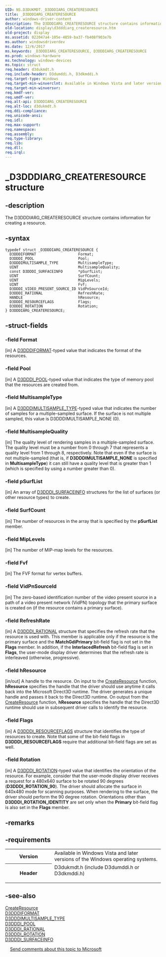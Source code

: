 ```yaml
---
UID: NS.D3DUKMDT._D3DDDIARG_CREATERESOURCE
title: _D3DDDIARG_CREATERESOURCE
author: windows-driver-content
description: The D3DDDIARG_CREATERESOURCE structure contains information for creating a resource.
old-location: display\d3dddiarg_createresource.htm
old-project: display
ms.assetid: 022047a4-105e-4859-ba37-fb408f903e7b
ms.author: windowsdriverdev
ms.date: 12/6/2017
ms.keywords: _D3DDDIARG_CREATERESOURCE, D3DDDIARG_CREATERESOURCE
ms.prod: windows-hardware
ms.technology: windows-devices
ms.topic: struct
req.header: d3dukmdt.h
req.include-header: D3dumddi.h, D3dkmddi.h
req.target-type: Windows
req.target-min-winverclnt: Available in Windows Vista and later versions of the Windows operating systems.
req.target-min-winversvr: 
req.kmdf-ver: 
req.umdf-ver: 
req.alt-api: D3DDDIARG_CREATERESOURCE
req.alt-loc: d3dukmdt.h
req.ddi-compliance: 
req.unicode-ansi: 
req.idl: 
req.max-support: 
req.namespace: 
req.assembly: 
req.type-library: 
req.lib: 
req.dll: 
req.irql: 
---
```


# _D3DDDIARG_CREATERESOURCE structure



## -description
The D3DDDIARG_CREATERESOURCE structure contains information for creating a resource.


## -syntax

````
typedef struct _D3DDDIARG_CREATERESOURCE {
  D3DDDIFORMAT                   Format;
  D3DDDI_POOL                    Pool;
  D3DDDIMULTISAMPLE_TYPE         MultisampleType;
  UINT                           MultisampleQuality;
  const D3DDDI_SURFACEINFO       *pSurfList;
  UINT                           SurfCount;
  UINT                           MipLevels;
  UINT                           Fvf;
  D3DDDI_VIDEO_PRESENT_SOURCE_ID VidPnSourceId;
  D3DDDI_RATIONAL                RefreshRate;
  HANDLE                         hResource;
  D3DDDI_RESOURCEFLAGS           Flags;
  D3DDDI_ROTATION                Rotation;
} D3DDDIARG_CREATERESOURCE;
````


## -struct-fields

### -field Format

[in] A <a href="display.d3dddiformat">D3DDDIFORMAT</a>-typed value that indicates the format of the resources.

### -field Pool

[in] A <a href="display.d3dddi_pool">D3DDDI_POOL</a>-typed value that indicates the type of memory pool that the resources are created from.

### -field MultisampleType

[in] A <a href="display.d3dddimultisample_type">D3DDDIMULTISAMPLE_TYPE</a>-typed value that indicates the number of samples for a multiple-sampled surface. If the surface is not multiple sampled, this value is D3DDDIMULTISAMPLE_NONE (0).

### -field MultisampleQuality

[in] The quality level of rendering samples in a multiple-sampled surface. The quality level must be a number from 0 through 7 that represents a quality level from 1 through 8, respectively.
Note that even if the surface is not multiple-sampled (that is, if <b>D3DDDIMULTISAMPLE_NONE</b> is specified in <b>MultisampleType</b>) it can still have a quality level that is greater than 1 (which is specified by using a number greater than 0).

### -field pSurfList

[in] An array of <a href="display.d3dddi_surfaceinfo">D3DDDI_SURFACEINFO</a> structures for the list of surfaces (or other resource types) to create.

### -field SurfCount

[in] The number of resources in the array that is specified by the <b>pSurfList</b> member.

### -field MipLevels

[in] The number of MIP-map levels for the resources.

### -field Fvf

[in] The FVF format for vertex buffers.

### -field VidPnSourceId

[in] The zero-based identification number of the video present source in a path of a video present network (VidPN) topology that the primary surface is created on (if the resource contains a primary surface). 

### -field RefreshRate

[in] A <a href="display.d3dddi_rational">D3DDDI_RATIONAL</a> structure that specifies the refresh rate that the resource is used with. This member is applicable only if the resource is the primary surface and the <b>MatchGdiPrimary</b> bit-field flag is not set in the <b>Flags</b> member. In addition, if the <b>InterlacedRefresh</b> bit-field flag is set in <b>Flags</b>, the user-mode display driver determines that the refresh rate is interleaved (otherwise, progressive).

### -field hResource

[in/out] A handle to the resource. On input to the <a href="..\d3dumddi\nc-d3dumddi-pfnd3dddi_createresource.md">CreateResource</a> function, <b>hResource</b> specifies the handle that the driver should use anytime it calls back into the Microsoft Direct3D runtime. 
The driver generates a unique handle and passes it back to the Direct3D runtime. On output from the <a href="..\d3dumddi\nc-d3dumddi-pfnd3dddi_createresource.md">CreateResource</a> function, <b>hResource</b> specifies the handle that the Direct3D runtime should use in subsequent driver calls to identify the resource.

### -field Flags

[in] A <a href="display.d3dddi_resourceflags">D3DDDI_RESOURCEFLAGS</a> structure that identifies the type of resources to create. Note that some of the bit-field flags in <b>D3DDDI_RESOURCEFLAGS</b> require that additional bit-field flags are set as well.

### -field Rotation

[in] A <a href="display.d3dddi_rotation">D3DDDI_ROTATION</a>-typed value that identifies the orientation of the resource. 
For example, consider that the user-mode display driver receives a request for a 480x640 surface to be rotated 90 degrees (<b>D3DDDI_ROTATION_90</b>). The driver should allocate the surface in 640x480 mode for scanning purposes. When rendering to the surface, the driver should perform the 90 degree rotation. 
Orientations other than <b>D3DDDI_ROTATION_IDENTITY</b> are set only when the <b>Primary</b> bit-field flag is also set in the <b>Flags</b> member.

## -remarks


## -requirements
<table>
<tr>
<th width="30%">
Version
</th>
<td width="70%">
Available in Windows Vista and later versions of the Windows operating systems.
</td>
</tr>
<tr>
<th width="30%">
Header
</th>
<td width="70%">
<dl>
<dt>D3dukmdt.h (include D3dumddi.h or D3dkmddi.h)</dt>
</dl>
</td>
</tr>
</table>

## -see-also
<dl>
<dt>
<a href="..\d3dumddi\nc-d3dumddi-pfnd3dddi_createresource.md">CreateResource</a>
</dt>
<dt>
<a href="display.d3dddiformat">D3DDDIFORMAT</a>
</dt>
<dt>
<a href="display.d3dddimultisample_type">D3DDDIMULTISAMPLE_TYPE</a>
</dt>
<dt>
<a href="display.d3dddi_pool">D3DDDI_POOL</a>
</dt>
<dt>
<a href="display.d3dddi_rational">D3DDDI_RATIONAL</a>
</dt>
<dt>
<a href="display.d3dddi_rotation">D3DDDI_ROTATION</a>
</dt>
<dt>
<a href="display.d3dddi_surfaceinfo">D3DDDI_SURFACEINFO</a>
</dt>
</dl>
 
 
<a href="mailto:wsddocfb@microsoft.com?subject=Documentation%20feedback [display\display]:%20D3DDDIARG_CREATERESOURCE structure%20 RELEASE:%20(12/6/2017)&amp;body=%0A%0APRIVACY STATEMENT%0A%0AWe use your feedback to improve the documentation. We don't use your email address for any other purpose, and we'll remove your email address from our system after the issue that you're reporting is fixed. While we're working to fix this issue, we might send you an email message to ask for more info. Later, we might also send you an email message to let you know that we've addressed your feedback.%0A%0AFor more info about Microsoft's privacy policy, see http://privacy.microsoft.com/en-us/default.aspx." title="Send comments about this topic to Microsoft">Send comments about this topic to Microsoft</a>
